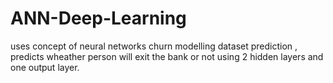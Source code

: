 # ANN-Deep-Learning
uses concept of neural networks
churn modelling dataset prediction , predicts wheather person will exit the bank or not using 2 hidden layers and one output layer.
